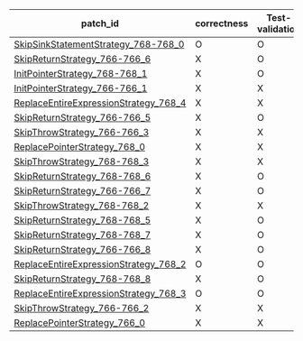  | patch_id |correctness |Test-validation |NPEX-validation |
 |--- | --- | --- | --- | 
 | [SkipSinkStatementStrategy_768-768_0](./patches/SkipSinkStatementStrategy_768-768_0/patch.java#L774) | O | O | O | 
 | [SkipReturnStrategy_766-766_6](./patches/SkipReturnStrategy_766-766_6/patch.java#L772) | X | O | X | 
 | [InitPointerStrategy_768-768_1](./patches/InitPointerStrategy_768-768_1/patch.java#L774) | X | O | X | 
 | [InitPointerStrategy_766-766_1](./patches/InitPointerStrategy_766-766_1/patch.java#L772) | X | X | X | 
 | [ReplaceEntireExpressionStrategy_768_4](./patches/ReplaceEntireExpressionStrategy_768_4/patch.java#L774) | X | X | X | 
 | [SkipReturnStrategy_766-766_5](./patches/SkipReturnStrategy_766-766_5/patch.java#L772) | X | O | X | 
 | [SkipThrowStrategy_766-766_3](./patches/SkipThrowStrategy_766-766_3/patch.java#L772) | X | X | X | 
 | [ReplacePointerStrategy_768_0](./patches/ReplacePointerStrategy_768_0/patch.java#L774) | X | X | X | 
 | [SkipThrowStrategy_768-768_3](./patches/SkipThrowStrategy_768-768_3/patch.java#L774) | X | X | X | 
 | [SkipReturnStrategy_768-768_6](./patches/SkipReturnStrategy_768-768_6/patch.java#L774) | X | O | X | 
 | [SkipReturnStrategy_766-766_7](./patches/SkipReturnStrategy_766-766_7/patch.java#L772) | X | O | X | 
 | [SkipThrowStrategy_768-768_2](./patches/SkipThrowStrategy_768-768_2/patch.java#L774) | X | X | X | 
 | [SkipReturnStrategy_768-768_5](./patches/SkipReturnStrategy_768-768_5/patch.java#L774) | X | O | X | 
 | [SkipReturnStrategy_768-768_7](./patches/SkipReturnStrategy_768-768_7/patch.java#L774) | X | O | X | 
 | [SkipReturnStrategy_766-766_8](./patches/SkipReturnStrategy_766-766_8/patch.java#L772) | X | O | X | 
 | [ReplaceEntireExpressionStrategy_768_2](./patches/ReplaceEntireExpressionStrategy_768_2/patch.java#L774) | O | O | O | 
 | [SkipReturnStrategy_768-768_8](./patches/SkipReturnStrategy_768-768_8/patch.java#L774) | X | O | X | 
 | [ReplaceEntireExpressionStrategy_768_3](./patches/ReplaceEntireExpressionStrategy_768_3/patch.java#L774) | O | O | O | 
 | [SkipThrowStrategy_766-766_2](./patches/SkipThrowStrategy_766-766_2/patch.java#L772) | X | X | X | 
 | [ReplacePointerStrategy_766_0](./patches/ReplacePointerStrategy_766_0/patch.java#L772) | X | X | X | 
